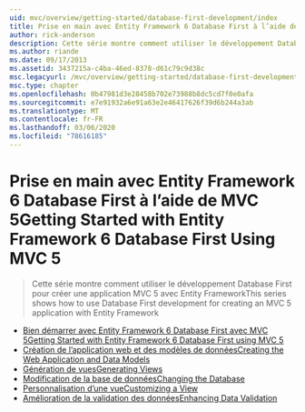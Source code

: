 ```yaml
---
uid: mvc/overview/getting-started/database-first-development/index
title: Prise en main avec Entity Framework 6 Database First à l’aide de MVC 5 | Microsoft Docs
author: rick-anderson
description: Cette série montre comment utiliser le développement Database First pour créer une application MVC 5 avec Entity Framework
ms.author: riande
ms.date: 09/17/2013
ms.assetid: 3437215a-c4ba-46ed-8378-d61c79c9d38c
msc.legacyurl: /mvc/overview/getting-started/database-first-development
msc.type: chapter
ms.openlocfilehash: 0b47981d3e28458b702e73988b8dc5cd7f0e0afa
ms.sourcegitcommit: e7e91932a6e91a63e2e46417626f39d6b244a3ab
ms.translationtype: MT
ms.contentlocale: fr-FR
ms.lasthandoff: 03/06/2020
ms.locfileid: "78616185"
---
```

# <a name="getting-started-with-entity-framework-6-database-first-using-mvc-5"></a><span data-ttu-id="13602-103">Prise en main avec Entity Framework 6 Database First à l’aide de MVC 5</span><span class="sxs-lookup"><span data-stu-id="13602-103">Getting Started with Entity Framework 6 Database First Using MVC 5</span></span>

> <span data-ttu-id="13602-104">Cette série montre comment utiliser le développement Database First pour créer une application MVC 5 avec Entity Framework</span><span class="sxs-lookup"><span data-stu-id="13602-104">This series shows how to use Database First development for creating an MVC 5 application with Entity Framework</span></span>

- [<span data-ttu-id="13602-105">Bien démarrer avec Entity Framework 6 Database First avec MVC 5</span><span class="sxs-lookup"><span data-stu-id="13602-105">Getting Started with Entity Framework 6 Database First using MVC 5</span></span>](setting-up-database.md)
- [<span data-ttu-id="13602-106">Création de l’application web et des modèles de données</span><span class="sxs-lookup"><span data-stu-id="13602-106">Creating the Web Application and Data Models</span></span>](creating-the-web-application.md)
- [<span data-ttu-id="13602-107">Génération de vues</span><span class="sxs-lookup"><span data-stu-id="13602-107">Generating Views</span></span>](generating-views.md)
- [<span data-ttu-id="13602-108">Modification de la base de données</span><span class="sxs-lookup"><span data-stu-id="13602-108">Changing the Database</span></span>](changing-the-database.md)
- [<span data-ttu-id="13602-109">Personnalisation d’une vue</span><span class="sxs-lookup"><span data-stu-id="13602-109">Customizing a View</span></span>](customizing-a-view.md)
- [<span data-ttu-id="13602-110">Amélioration de la validation des données</span><span class="sxs-lookup"><span data-stu-id="13602-110">Enhancing Data Validation</span></span>](enhancing-data-validation.md)
